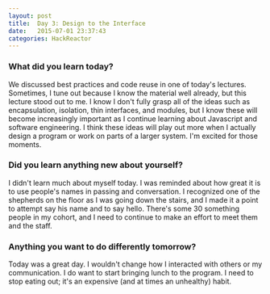 ```yaml
---
layout: post
title:  Day 3: Design to the Interface
date:   2015-07-01 23:37:43
categories: HackReactor
---
```


### What did you learn today?

We discussed best practices and code reuse in one of today's lectures. Sometimes, I tune out because I know the material well already, but this lecture stood out to me. I know I don't fully grasp all of the ideas such as encapsulation, isolation, thin interfaces, and modules, but I know these will become increasingly important as I continue learning about Javascript and software engineering. I think these ideas will play out more when I actually design a program or work on parts of a larger system. I'm excited for those moments.

### Did you learn anything new about yourself?

I didn't learn much about myself today. I was reminded about how great it is to use people's names in passing and conversation. I recognized one of the shepherds on the floor as I was going down the stairs, and I made it a point to attempt say his name and to say hello. There's some 30 something people in my cohort, and I need to continue to make an effort to meet them and the staff.

### Anything you want to do differently tomorrow?

Today was a great day. I wouldn't change how I interacted with others or my communication. I do want to start bringing lunch to the program. I need to stop eating out; it's an expensive (and at times an unhealthy) habit.
